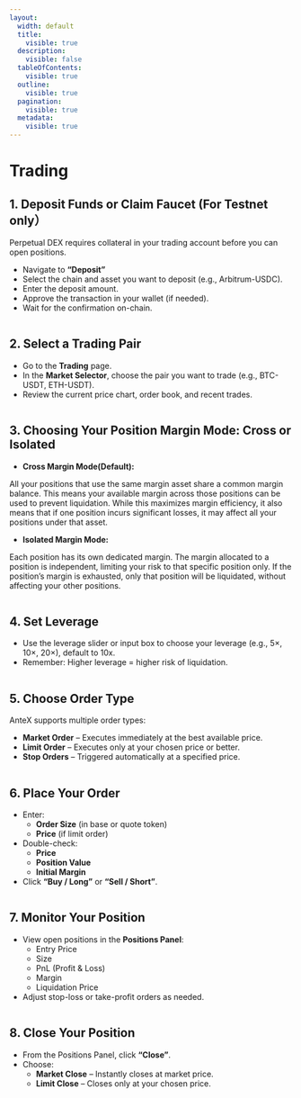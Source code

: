 ```yaml
---
layout:
  width: default
  title:
    visible: true
  description:
    visible: false
  tableOfContents:
    visible: true
  outline:
    visible: true
  pagination:
    visible: true
  metadata:
    visible: true
---
```


# Trading

## 1. **Deposit Funds or Claim Faucet (For Testnet only）**

Perpetual DEX requires collateral in your trading account before you can open positions.

* Navigate to **“Deposit”**
* Select the chain and asset you want to deposit (e.g., Arbitrum-USDC).
* Enter the deposit amount.
* Approve the transaction in your wallet (if needed).
* Wait for the confirmation on-chain.

<figure><img src="https://g436fuyahxw.sg.larksuite.com/space/api/box/stream/download/asynccode/?code=NDNiNzY2N2RlZWUzM2VmYmU1MTlmMWUyMjcyYTQxZmNfdTBtZUlZc05Gd2FhWnBXdDl2Z0hSbENqY3FSVjFRTzhfVG9rZW46RnZYUmJZUDZrb1dXcmh4RFVUamx6Y3diZzFnXzE3NTUwNzE1MzI6MTc1NTA3NTEzMl9WNA" alt=""><figcaption></figcaption></figure>

## **2. Select a Trading Pair**

* Go to the **Trading** page.
* In the **Market Selector**, choose the pair you want to trade (e.g., BTC-USDT, ETH-USDT).
* Review the current price chart, order book, and recent trades.

<figure><img src="https://g436fuyahxw.sg.larksuite.com/space/api/box/stream/download/asynccode/?code=ZTZiMTdkNGJiNTc0MTE0MTFjNWRmOGQ3ODlhMGU4MjBfRHN6aGp6ajRSMWZmNnJQN09tRUltR3FIazNMd25PYUNfVG9rZW46TVlkNmJQazdFb0VVcEN4RlZvMWx3dlJwZzBkXzE3NTUwNzE1MzI6MTc1NTA3NTEzMl9WNA" alt=""><figcaption></figcaption></figure>

## **3. Choosing Your Position Margin Mode: Cross or Isolated**

* **Cross Margin Mode(Default):**

All your positions that use the same margin asset share a common margin balance. This means your available margin across those positions can be used to prevent liquidation. While this maximizes margin efficiency, it also means that if one position incurs significant losses, it may affect all your positions under that asset.

* **Isolated Margin Mode:**

Each position has its own dedicated margin. The margin allocated to a position is independent, limiting your risk to that specific position only. If the position’s margin is exhausted, only that position will be liquidated, without affecting your other positions.

<figure><img src="https://g436fuyahxw.sg.larksuite.com/space/api/box/stream/download/asynccode/?code=MTNmMjYyOGNkMzdlZGE1MjMzZjQxNjBiMmI3OGY2YjBfMmg2WWY4dTRvdFpiNmplcFpNS004VUxJRUhKM2gyNG9fVG9rZW46QzVKc2JhZXdPb29VSkF4bVRpSmx5QWtYZ2xoXzE3NTUwNzE1MzI6MTc1NTA3NTEzMl9WNA" alt=""><figcaption></figcaption></figure>

## **4. Set Leverage**

* Use the leverage slider or input box to choose your leverage (e.g., 5×, 10×, 20×), default to 10x.
* Remember: Higher leverage = higher risk of liquidation.

<figure><img src="https://g436fuyahxw.sg.larksuite.com/space/api/box/stream/download/asynccode/?code=MmRlZGIwNGRjZGU0NzhmZTAyNmM2MjlkNTZiZTkwMDFfRnc5UkhUbXE3WlUxVFA3bUxUZkgzWlV3eFZNS1lOM2tfVG9rZW46WjBvQ2JsUG9ZbzJnamt4UWRMaWxOMWlyZ21oXzE3NTUwNzE1MzI6MTc1NTA3NTEzMl9WNA" alt=""><figcaption></figcaption></figure>

## **5. Choose Order Type**

AnteX supports multiple order types:

* **Market Order** – Executes immediately at the best available price.
* **Limit Order** – Executes only at your chosen price or better.
* **Stop Orders** – Triggered automatically at a specified price.

<figure><img src="https://g436fuyahxw.sg.larksuite.com/space/api/box/stream/download/asynccode/?code=OTQ1YTA5YWM0MzY0NzQwZGRiYTA1YmE2NmNiMmY2MjVfNnZ5N0tkbWFlRUM1VkZqNUxqUkdnR0xGdmMyaFBPRnJfVG9rZW46TUFlTWJPTVJqbzJpZVJ4Y1RybGx1OTdJZ2JiXzE3NTUwNzE1MzI6MTc1NTA3NTEzMl9WNA" alt=""><figcaption></figcaption></figure>

## **6. Place Your Order**

* Enter:
  * **Order Size** (in base or quote token)
  * **Price** (if limit order)
* Double-check:
  * **Price**
  * **Position Value**
  * **Initial Margin**
* Click **“Buy / Long”** or **“Sell / Short”**.

<figure><img src="https://g436fuyahxw.sg.larksuite.com/space/api/box/stream/download/asynccode/?code=NTFiN2IzNGJmM2M4OWEwZTcwMjhiYjMzYzkwMDgxNTJfUkVRSGVoSENxaUljSXFzZjVJT1Q1N0FoSGx0UkRpTUtfVG9rZW46SzAzQWJMWXp0b1F6UFF4enJHQ2w5OWU2Z0dnXzE3NTUwNzE1MzI6MTc1NTA3NTEzMl9WNA" alt=""><figcaption></figcaption></figure>

## **7. Monitor Your Position**

* View open positions in the **Positions Panel**:
  * Entry Price
  * Size
  * PnL (Profit & Loss)
  * Margin
  * Liquidation Price
* Adjust stop-loss or take-profit orders as needed.

<figure><img src="https://g436fuyahxw.sg.larksuite.com/space/api/box/stream/download/asynccode/?code=ZjJmZTQyNGZmMjdjYWQzZWZkZGJlNWE4M2IxMjhlZGVfcGhsMmdrelRtU0tqTjJ2b1pSRUZUMFQwRVBoSG55VVFfVG9rZW46UWoxNWJxVk1Ub0lvMjJ4RFRlOWxSVmtuZ2loXzE3NTUwNzE1MzI6MTc1NTA3NTEzMl9WNA" alt=""><figcaption></figcaption></figure>

## **8. Close Your Position**

* From the Positions Panel, click **“Close”**.
* Choose:
  * **Market Close** – Instantly closes at market price.
  * **Limit Close** – Closes only at your chosen price.

<figure><img src="https://g436fuyahxw.sg.larksuite.com/space/api/box/stream/download/asynccode/?code=MjdiNDc5ZWVmZWQyMjM2OTM5ZjYwNzFiZmEzODZmYjFfYm5JN3U1UVFkOEJPMTBPU3VZZjFCOUFhUnM1TWtRaEFfVG9rZW46WEJ5TmJjaEM2bzk4TWJ4dURBRmxKaUs1ZzNmXzE3NTUwNzE1MzI6MTc1NTA3NTEzMl9WNA" alt=""><figcaption></figcaption></figure>
